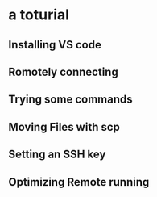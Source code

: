 # a toturial 

## Installing VS code

## Romotely connecting

## Trying some commands
 
## Moving Files with scp

## Setting an SSH key

## Optimizing Remote running
